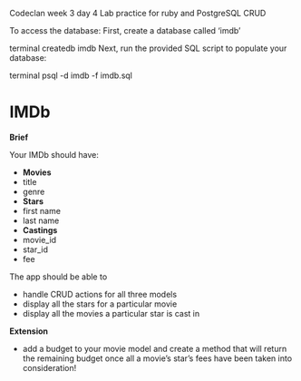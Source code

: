 Codeclan week 3 day 4
Lab practice for ruby and PostgreSQL CRUD

To access the database:
First, create a database called ‘imdb’

terminal
createdb imdb
Next, run the provided SQL script to populate your database:

terminal
psql -d imdb -f imdb.sql

# IMDb


**Brief**

Your IMDb should have:

- **Movies**
- title
- genre
- **Stars**
- first name
- last name
- **Castings**
- movie_id
- star_id
- fee

The app should be able to

- handle CRUD actions for all three models
- display all the stars for a particular movie
- display all the movies a particular star is cast in

**Extension**

- add a budget to your movie model and create a method that will return the remaining budget once all a movie’s star’s fees have been taken into consideration!
